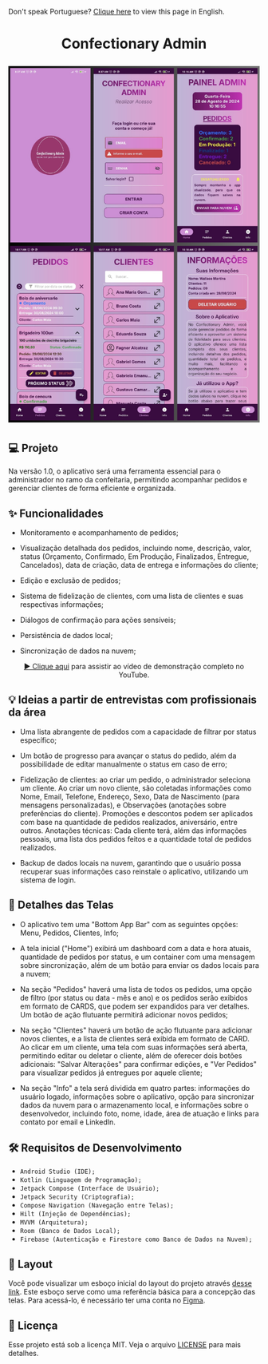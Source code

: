 Don't speak Portuguese? <a href="./README.md">Clique here</a> to view this page in English.

<h1 align="center">
  <p align="center">Confectionary Admin</p>

<img
src="./screenshot.png"
alt="Confectionary Admin screenshot"
/>

</h1>

## 💻 Projeto

Na versão 1.0, o aplicativo será uma ferramenta essencial para o administrador no ramo da confeitaria, permitindo acompanhar pedidos e gerenciar clientes de forma eficiente e organizada.

## ✨ Funcionalidades

- Monitoramento e acompanhamento de pedidos;

- Visualização detalhada dos pedidos, incluindo nome, descrição, valor, status (Orçamento, Confirmado, Em Produção, Finalizados, Entregue, Cancelados), data de criação, data de entrega e informações do cliente;

- Edição e exclusão de pedidos;

- Sistema de fidelização de clientes, com uma lista de clientes e suas respectivas informações;

- Diálogos de confirmação para ações sensíveis;

- Persistência de dados local;

- Sincronização de dados na nuvem;

<div align="center">

[▶️ Clique aqui](https://youtu.be/CRPHqMxh7Qk) para assistir ao vídeo de demonstração completo no YouTube.

</div>

## 💡 Ideias a partir de entrevistas com profissionais da área

- Uma lista abrangente de pedidos com a capacidade de filtrar por status específico;

- Um botão de progresso para avançar o status do pedido, além da possibilidade de editar manualmente o status em caso de erro;

- Fidelização de clientes: ao criar um pedido, o administrador seleciona um cliente. Ao criar um novo cliente, são coletadas informações como Nome, Email, Telefone, Endereço, Sexo, Data de Nascimento (para mensagens personalizadas), e Observações (anotações sobre preferências do cliente). Promoções e descontos podem ser aplicados com base na quantidade de pedidos realizados, aniversário, entre outros. Anotações técnicas: Cada cliente terá, além das informações pessoais, uma lista dos pedidos feitos e a quantidade total de pedidos realizados.

- Backup de dados locais na nuvem, garantindo que o usuário possa recuperar suas informações caso reinstale o aplicativo, utilizando um sistema de login.

## 🧾 Detalhes das Telas

- O aplicativo tem uma "Bottom App Bar" com as seguintes opções: Menu, Pedidos, Clientes, Info;

- A tela inicial ("Home") exibirá um dashboard com a data e hora atuais, quantidade de pedidos por status, e um container com uma mensagem sobre sincronização, além de um botão para enviar os dados locais para a nuvem;

- Na seção "Pedidos" haverá uma lista de todos os pedidos, uma opção de filtro (por status ou data - mês e ano) e os pedidos serão exibidos em formato de CARDS, que podem ser expandidos para ver detalhes. Um botão de ação flutuante permitirá adicionar novos pedidos;

- Na seção "Clientes" haverá um botão de ação flutuante para adicionar novos clientes, e a lista de clientes será exibida em formato de CARD. Ao clicar em um cliente, uma tela com suas informações será aberta, permitindo editar ou deletar o cliente, além de oferecer dois botões adicionais: "Salvar Alterações" para confirmar edições, e "Ver Pedidos" para visualizar pedidos já entregues por aquele cliente;

- Na seção "Info" a tela será dividida em quatro partes: informações do usuário logado, informações sobre o aplicativo, opção para sincronizar dados da nuvem para o armazenamento local, e informações sobre o desenvolvedor, incluindo foto, nome, idade, área de atuação e links para contato por email e LinkedIn.

## 🛠️ Requisitos de Desenvolvimento

- `Android Studio (IDE);`
- `Kotlin (Linguagem de Programação);`
- `Jetpack Compose (Interface de Usuário);`
- `Jetpack Security (Criptografia);`
- `Compose Navigation (Navegação entre Telas);`
- `Hilt (Injeção de Dependências);`
- `MVVM (Arquitetura);`
- `Room (Banco de Dados Local);`
- `Firebase (Autenticação e Firestore como Banco de Dados na Nuvem);`

## 📝 Layout

Você pode visualizar um esboço inicial do layout do projeto através [desse link](https://www.figma.com/design/1ePpKDDBsV50dEKt3cPUth/Confectionary-Admin?node-id=0-1&t=xPLcqNjJS2hsGzMx-0). Este esboço serve como uma referência básica para a concepção das telas. Para acessá-lo, é necessário ter uma conta no [Figma](http://figma.com/).


## 📄 Licença

Esse projeto está sob a licença MIT. Veja o arquivo [LICENSE](./license) para mais detalhes.

<br />
